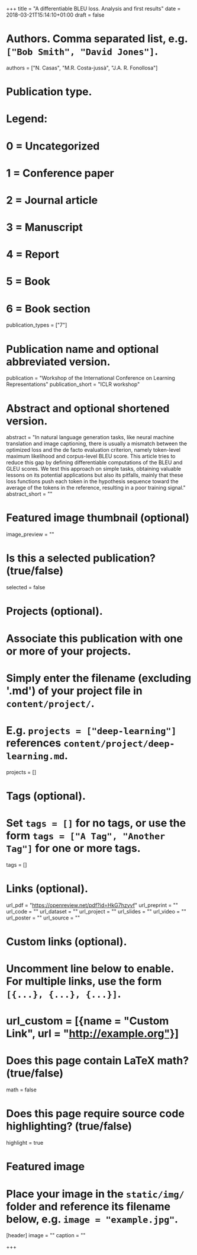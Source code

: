 +++
title = "A differentiable BLEU loss. Analysis and first results"
date = 2018-03-21T15:14:10+01:00
draft = false

# Authors. Comma separated list, e.g. `["Bob Smith", "David Jones"]`.
authors = ["N. Casas", "M.R. Costa-jussà", "J.A. R. Fonollosa"]

# Publication type.
# Legend:
# 0 = Uncategorized
# 1 = Conference paper
# 2 = Journal article
# 3 = Manuscript
# 4 = Report
# 5 = Book
# 6 = Book section
publication_types = ["7"]

# Publication name and optional abbreviated version.
publication = "Workshop of the International Conference on Learning Representations"
publication_short = "ICLR workshop"

# Abstract and optional shortened version.
abstract = "In natural language generation tasks, like neural machine translation and image captioning, there is usually a mismatch between the optimized loss and the de facto evaluation criterion, namely token-level maximum likelihood and corpus-level BLEU score. This article tries to reduce this gap by defining differentiable computations of the BLEU and GLEU scores. We test this approach on simple tasks, obtaining valuable lessons on its potential applications but also its pitfalls, mainly that these loss functions push each token in the hypothesis sequence toward the average of the tokens in the reference, resulting in a poor training signal."
abstract_short = ""

# Featured image thumbnail (optional)
image_preview = ""

# Is this a selected publication? (true/false)
selected = false

# Projects (optional).
#   Associate this publication with one or more of your projects.
#   Simply enter the filename (excluding '.md') of your project file in `content/project/`.
#   E.g. `projects = ["deep-learning"]` references `content/project/deep-learning.md`.
projects = []

# Tags (optional).
#   Set `tags = []` for no tags, or use the form `tags = ["A Tag", "Another Tag"]` for one or more tags.
tags = []

# Links (optional).
url_pdf = "https://openreview.net/pdf?id=HkG7hzyvf"
url_preprint = ""
url_code = ""
url_dataset = ""
url_project = ""
url_slides = ""
url_video = ""
url_poster = ""
url_source = ""

# Custom links (optional).
#   Uncomment line below to enable. For multiple links, use the form `[{...}, {...}, {...}]`.
# url_custom = [{name = "Custom Link", url = "http://example.org"}]

# Does this page contain LaTeX math? (true/false)
math = false

# Does this page require source code highlighting? (true/false)
highlight = true

# Featured image
# Place your image in the `static/img/` folder and reference its filename below, e.g. `image = "example.jpg"`.
[header]
image = ""
caption = ""

+++
